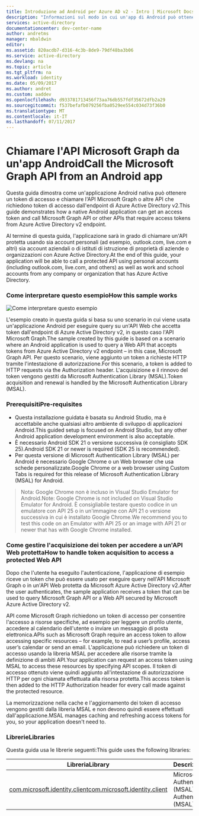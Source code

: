 ```yaml
---
title: Introduzione ad Android per Azure AD v2 - Intro | Microsoft Docs
description: "Informazioni sul modo in cui un'app di Android può ottenere un token di accesso e chiamare l'API o le API Graph Microsoft che richiedono token di acceso dall'endpoint di Azure Active Directory v2"
services: active-directory
documentationcenter: dev-center-name
author: andretms
manager: mbaldwin
editor: 
ms.assetid: 820acdb7-d316-4c3b-8de9-79df48ba3b06
ms.service: active-directory
ms.devlang: na
ms.topic: article
ms.tgt_pltfrm: na
ms.workload: identity
ms.date: 05/09/2017
ms.author: andret
ms.custom: aaddev
ms.openlocfilehash: d933781713456f73aa76db557fdf35672dfb2a29
ms.sourcegitcommit: f537befafb079256fba0529ee554c034d73f36b0
ms.translationtype: MT
ms.contentlocale: it-IT
ms.lasthandoff: 07/11/2017
---
```

# <a name="call-the-microsoft-graph-api-from-an-android-app"></a><span data-ttu-id="8c994-103">Chiamare l'API Microsoft Graph da un'app Android</span><span class="sxs-lookup"><span data-stu-id="8c994-103">Call the Microsoft Graph API from an Android app</span></span>

<span data-ttu-id="8c994-104">Questa guida dimostra come un'applicazione Android nativa può ottenere un token di accesso e chiamare l'API Microsoft Graph o altre API che richiedono token di accesso dall'endpoint di Azure Active Directory v2.</span><span class="sxs-lookup"><span data-stu-id="8c994-104">This guide demonstrates how a native Android application can get an access token and call Microsoft Graph API or other APIs that require access tokens from Azure Active Directory v2 endpoint.</span></span>

<span data-ttu-id="8c994-105">Al termine di questa guida, l'applicazione sarà in grado di chiamare un'API protetta usando sia account personali (ad esempio, outlook.com, live.com e altri) sia account aziendali o di istituti di istruzione di proprietà di aziende o organizzazioni con Azure Active Directory.</span><span class="sxs-lookup"><span data-stu-id="8c994-105">At the end of this guide, your application will be able to call a protected API using personal accounts (including outlook.com, live.com, and others) as well as work and school accounts from any company or organization that has Azure Active Directory.</span></span>  

### <a name="how-this-sample-works"></a><span data-ttu-id="8c994-106">Come interpretare questo esempio</span><span class="sxs-lookup"><span data-stu-id="8c994-106">How this sample works</span></span>
![Come interpretare questo esempio](media/active-directory-mobileanddesktopapp-android-intro/android-intro.png)

<span data-ttu-id="8c994-108">L'esempio creato in questa guida si basa su uno scenario in cui viene usata un'applicazione Android per eseguire query su un'API Web che accetta token dall'endpoint di Azure Active Directory v2, in questo caso l'API Microsoft Graph.</span><span class="sxs-lookup"><span data-stu-id="8c994-108">The sample created by this guide is based on a scenario where an Android application is used to query a Web API that accepts tokens from Azure Active Directory v2 endpoint – in this case, Microsoft Graph API.</span></span> <span data-ttu-id="8c994-109">Per questo scenario, viene aggiunto un token a richieste HTTP tramite l'intestazione di autorizzazione.</span><span class="sxs-lookup"><span data-stu-id="8c994-109">For this scenario, a token is added to HTTP requests via the Authorization header.</span></span> <span data-ttu-id="8c994-110">L'acquisizione e il rinnovo del token vengono gestiti da Microsoft Authentication Library (MSAL).</span><span class="sxs-lookup"><span data-stu-id="8c994-110">Token acquisition and renewal is handled by the Microsoft Authentication Library (MSAL).</span></span>

### <a name="pre-requisites"></a><span data-ttu-id="8c994-111">Prerequisiti</span><span class="sxs-lookup"><span data-stu-id="8c994-111">Pre-requisites</span></span>
* <span data-ttu-id="8c994-112">Questa installazione guidata è basata su Android Studio, ma è accettabile anche qualsiasi altro ambiente di sviluppo di applicazioni Android.</span><span class="sxs-lookup"><span data-stu-id="8c994-112">This guided setup is focused on Android Studio, but any other Android application development environment is also acceptable.</span></span> 
* <span data-ttu-id="8c994-113">È necessario Android SDK 21 o versione successiva (è consigliato SDK 25).</span><span class="sxs-lookup"><span data-stu-id="8c994-113">Android SDK 21 or newer is required (SDK 25 is recommended).</span></span>
* <span data-ttu-id="8c994-114">Per questa versione di Microsoft Authentication Library (MSAL) per Android è necessario Google Chrome o un Web browser che usa schede personalizzate.</span><span class="sxs-lookup"><span data-stu-id="8c994-114">Google Chrome or a web browser using Custom Tabs is required for this release of Microsoft Authentication Library (MSAL) for Android.</span></span>

> <span data-ttu-id="8c994-115">Nota: Google Chrome non è incluso in Visual Studio Emulator for Android.</span><span class="sxs-lookup"><span data-stu-id="8c994-115">Note: Google Chrome is not included on Visual Studio Emulator for Android.</span></span> <span data-ttu-id="8c994-116">È consigliabile testare questo codice in un emulatore con API 25 o in un'immagine con API 21 o versione successiva in cui è installato Google Chrome.</span><span class="sxs-lookup"><span data-stu-id="8c994-116">We recommend you to test this code on an Emulator with API 25 or an image with API 21 or newer that has with Google Chrome installed.</span></span>


### <a name="how-to-handle-token-acquisition-to-access-a-protected-web-api"></a><span data-ttu-id="8c994-117">Come gestire l'acquisizione dei token per accedere a un'API Web protetta</span><span class="sxs-lookup"><span data-stu-id="8c994-117">How to handle token acquisition to access a protected Web API</span></span>

<span data-ttu-id="8c994-118">Dopo che l'utente ha eseguito l'autenticazione, l'applicazione di esempio riceve un token che può essere usato per eseguire query nell'API Microsoft Graph o in un'API Web protetta da Microsoft Azure Active Directory v2.</span><span class="sxs-lookup"><span data-stu-id="8c994-118">After the user authenticates, the sample application receives a token that can be used to query Microsoft Graph API or a Web API secured by Microsoft Azure Active Directory v2.</span></span>

<span data-ttu-id="8c994-119">API come Microsoft Graph richiedono un token di accesso per consentire l'accesso a risorse specifiche, ad esempio per leggere un profilo utente, accedere al calendario dell'utente o inviare un messaggio di posta elettronica.</span><span class="sxs-lookup"><span data-stu-id="8c994-119">APIs such as Microsoft Graph require an access token to allow accessing specific resources – for example, to read a user’s profile, access user’s calendar or send an email.</span></span> <span data-ttu-id="8c994-120">L'applicazione può richiedere un token di accesso usando la libreria MSAL per accedere alle risorse tramite la definizione di ambiti API.</span><span class="sxs-lookup"><span data-stu-id="8c994-120">Your application can request an access token using MSAL to access these resources by specifying API scopes.</span></span> <span data-ttu-id="8c994-121">Il token di accesso ottenuto viene quindi aggiunto all'intestazione di autorizzazione HTTP per ogni chiamata effettuata alla risorsa protetta.</span><span class="sxs-lookup"><span data-stu-id="8c994-121">This access token is then added to the HTTP Authorization header for every call made against the protected resource.</span></span> 

<span data-ttu-id="8c994-122">La memorizzazione nella cache e l'aggiornamento dei token di accesso vengono gestiti dalla libreria MSAL e non devono quindi essere effettuati dall'applicazione.</span><span class="sxs-lookup"><span data-stu-id="8c994-122">MSAL manages caching and refreshing access tokens for you, so your application doesn't need to.</span></span>

### <a name="libraries"></a><span data-ttu-id="8c994-123">Librerie</span><span class="sxs-lookup"><span data-stu-id="8c994-123">Libraries</span></span>

<span data-ttu-id="8c994-124">Questa guida usa le librerie seguenti:</span><span class="sxs-lookup"><span data-stu-id="8c994-124">This guide uses the following libraries:</span></span>

|<span data-ttu-id="8c994-125">Libreria</span><span class="sxs-lookup"><span data-stu-id="8c994-125">Library</span></span>|<span data-ttu-id="8c994-126">Descrizione</span><span class="sxs-lookup"><span data-stu-id="8c994-126">Description</span></span>|
|---|---|
|[<span data-ttu-id="8c994-127">com.microsoft.identity.client</span><span class="sxs-lookup"><span data-stu-id="8c994-127">com.microsoft.identity.client</span></span>](http://javadoc.io/doc/com.microsoft.identity.client/msal)|<span data-ttu-id="8c994-128">Microsoft Authentication Library (MSAL)</span><span class="sxs-lookup"><span data-stu-id="8c994-128">Microsoft Authentication Library (MSAL)</span></span>|
